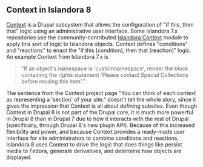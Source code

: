 ## Context in Islandora 8

[Context](https://www.drupal.org/project/context) is a Drupal subsystem that allows the configuration of "if this, then that" logic using an administrative user interface. Some Islandora 7.x repositories use the community-contributed [Islandora Context](https://github.com/SFULibrary/islandora_context) module to apply this sort of logic to Islandora objects. Context defines "conditions" and "reactions" to enact the "if this [condition], then that [reaction]" logic. An example Context from Islandora 7.x is

> "If an object's namespace is 'customnamespace', render the block containing the rights statement 'Please contact Special Collections before reusing this item'."

The sentence from the Context project page "You can think of each context as representing a 'section' of your site." doesn't tell the whole story, since it gives the impression that Context is all about defining subsites. Even though Context in Drupal 8 is not part of the Drupal core, it is much more powerful in Drupal 8 than in Drupal 7 due to how it interacts with the rest of Drupal (specifically, through Drupal 8's new plugin API). Because of this increased flexibility and power, and because Context provides a ready-made user interface for site administrators to combine conditions and reactions, Islandora 8 uses Context to drive the logic that does things like persist media to Fedora, generate derivatives, and determine how objects are displayed.

